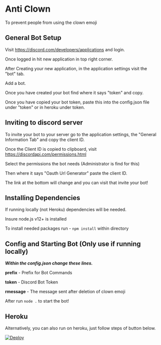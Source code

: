 # Anti Clown
To prevent people from using the clown emoji 
## General Bot Setup
Visit https://discord.com/developers/applications and login.

Once logged in hit new application in top right corner.

After Creating your new application, in the application settings visit the "bot" tab. 

Add a bot. 

Once you have created your bot find where it says "token" and copy.

Once you have copied your bot token, paste this into the config.json file under "token" or in heroku under token. 

## Inviting to discord server
To invite your bot to your server go to the application settings, the "General Information Tab" and copy the client ID. 

Once the Client ID is copied to clipboard, visit https://discordapi.com/permissions.html

Select the permissions the bot needs (Administrator is find for this)

Then where it says "Oauth Url Generator" paste the client ID. 

The link at the bottom will change and you can visit that invite your bot!

## Installing Dependencies 
If running locally (not Heroku) dependencies will be needed.

Insure node.js v12+ is installed 

To install needed packages run - `npm install`  within directory

## Config and Starting Bot (Only use if running locally)
***Within the config.json change these lines.*** 

**prefix** - Prefix for Bot Commands

**token**  - Discord Bot Token 

**rmessage** - The message sent after deletion of clown emoji 

After run `node .` to start the bot!

## Heroku
Alternatively, you can also run on heroku, just follow steps of button below. 

<a href="https://heroku.com/deploy?template=https://github.com/Greenpilot4/anti-clown-discord/tree/heroku">
  <img src="https://www.herokucdn.com/deploy/button.svg" alt="Deploy">
</a>
